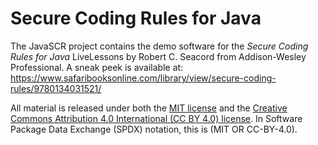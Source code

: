 # Secure Coding Rules for Java

The JavaSCR project contains the demo software for the 
*Secure* *Coding* *Rules* *for* *Java* LiveLessons by Robert C. Seacord from Addison-Wesley Professional. 
A sneak peek is available at:  https://www.safaribooksonline.com/library/view/secure-coding-rules/9780134031521/

All material is released under both the [MIT license](./LICENSE) and the
[Creative Commons Attribution 4.0 International (CC BY 4.0) license](https://creativecommons.org/licenses/by/4.0/).
In Software Package Data Exchange (SPDX) notation, this is (MIT OR CC-BY-4.0).